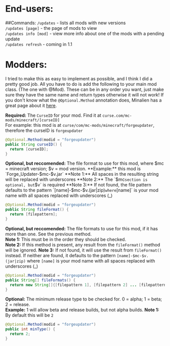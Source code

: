 End-users:
===
##Commands:
`/updates` - lists all mods with new versions  
`/updates [page]` - the page of mods to view  
`/updates info [mod]` - view more info about one of the mods with a pending update  
`/updates refresh` - coming in 1.1

Modders:
===
I tried to make this as easy to implement as possible, and I think I did a pretty good job. All you have to do is add the following to your main mod class. (The one with @Mod). These can be in any order you want, just make sure they have the same name and return types otherwise it will not work! If you don't know what the `@Optional.Method` annotation does, Minalien has a great page about it [here](http://minalien.com/minecraft-forge-feature-spotlight-optional-annotation/).


**Required:** The `CurseID` for your mod. Find it at `curse.com/mc-mods/minecraft/[curseID]`  
For example: this mod is at `curse/com/mc-mods/minecraft/forgeupdater`, therefore the curseID is `forgeupdater`

```java
@Optional.Method(modid = "forgeupdater")
public String curseID() {
  return [curseID];
}
```


**Optional, but reccomended:** The file format to use for this mod, where $mc = minecraft version; $v = mod version.  
**Example:** this mod is `Forge_Updater-$mc-$v.jar`  
**Note 1:** All spaces in the resulting string will be replaced with underscores  
**Note 2:** The `$mc` section is optional, but `$v` is required  
**Note 3:** If not found, the file pattern defaults to the pattern `[name]-$mc-$v.(jar|zip)` where `[name]` is your mod name with all spaces replaced with underscores (_)

```java
@Optional.Method(modid = "forgeupdater")
public String fileFormat() {
  return [filepattern];
}
```


**Optional, but reccomended:** The file formats to use for this mod, if it has more than one. See the previous method.  
**Note 1:** This must be in the order they should be checked.  
**Note 2:** If this method is present, any result from the `fileFormat()` method will be ignored.
**Note 3:** If not found, it will use the result from `fileFormat()` instead. If neither are found, it defaults to the pattern `[name]-$mc-$v.(jar|zip)` where `[name]` is your mod name with all spaces replaced with underscores (_)  

```java
@Optional.Method(modid = "forgeupdater")
public String[] fileFormats() {
  return new String[]{[filepattern 1], [filepattern 2] ... [filepattern X]};
}
```


**Optional:** The minimum release type to be checked for. 0 = alpha; 1 = beta; 2 = release.  
**Example:** 1 will allow beta and release builds, but not alpha builds.
**Note 1:** By default this will be `2`

```java
@Optional.Method(modid = "forgeupdater")
public int minType() {
  return 2;
}
```
